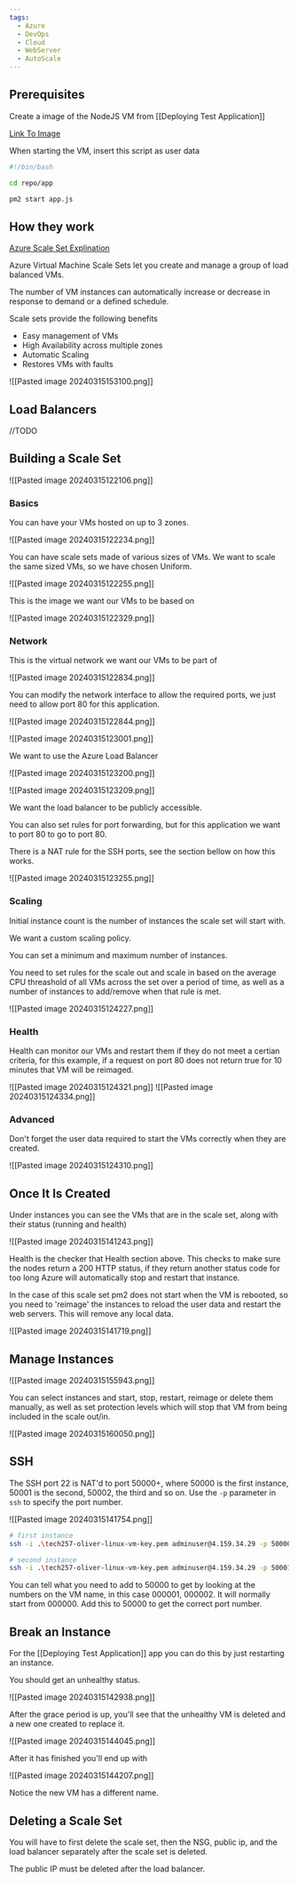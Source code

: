 ```yaml
---
tags:
  - Azure
  - DevOps
  - Cloud
  - WebServer
  - AutoScale
---
```

## Prerequisites

Create a image of the NodeJS VM from [[Deploying Test Application]] 

[Link To Image](https://portal.azure.com/#@spartaglobal.com/resource/subscriptions/cd36dfff-6e85-4164-b64e-b4078a773259/resourcegroups/tech257/providers/Microsoft.Compute/images/tech257-oliver-web-vm-image-20240314143508/overview)

When starting the VM, insert this script as user data

```bash
#!/bin/bash

cd repo/app

pm2 start app.js
```

## How they work

[Azure Scale Set Explination](https://learn.microsoft.com/en-us/azure/virtual-machine-scale-sets/overview)

Azure Virtual Machine Scale Sets let you create and manage a group of load balanced VMs. 

The number of VM instances can automatically increase or decrease in response to demand or a defined schedule. 

Scale sets provide the following benefits
- Easy management of VMs
- High Availability across multiple zones
- Automatic Scaling
- Restores VMs with faults

![[Pasted image 20240315153100.png]]

## Load Balancers

//TODO


## Building a Scale Set


![[Pasted image 20240315122106.png]]

### Basics

You can have your VMs hosted on up to 3 zones.

![[Pasted image 20240315122234.png]]

You can have scale sets made of various sizes of VMs. We want to scale the same sized VMs, so we have chosen Uniform.

![[Pasted image 20240315122255.png]]

This is the image we want our VMs to be based on

![[Pasted image 20240315122329.png]]

### Network

This is the virtual network we want our VMs to be part of

![[Pasted image 20240315122834.png]]

You can modify the network interface to allow the required ports, we just need to allow port 80 for this application.

![[Pasted image 20240315122844.png]]

![[Pasted image 20240315123001.png]]

We want to use the Azure Load Balancer

![[Pasted image 20240315123200.png]]


![[Pasted image 20240315123209.png]]

We want the load balancer to be publicly accessible. 

You can also set rules for port forwarding, but for this application we want to port 80 to go to port 80.

There is a NAT rule for the SSH ports, see the section bellow on how this works.

![[Pasted image 20240315123255.png]]


### Scaling

Initial instance count is the number of instances the scale set will start with.

We want a custom scaling policy.

You can set a minimum and maximum number of instances.

You need to set rules for the scale out and scale in based on the average CPU threashold of all VMs across the set over a period of time, as well as a number of instances to add/remove when that rule is met.


![[Pasted image 20240315124227.png]]

### Health

Health can monitor our VMs and restart them if they do not meet a certian criteria, for this example, if a request on port 80 does not return true for 10 minutes that VM will be reimaged.

![[Pasted image 20240315124321.png]]
![[Pasted image 20240315124334.png]]

### Advanced

Don't forget the user data required to start the VMs correctly when they are created.

![[Pasted image 20240315124310.png]]


## Once It Is Created

Under instances you can see the VMs that are in the scale set, along with their status (running and health)

![[Pasted image 20240315141243.png]]

Health is the checker that Health section above. This checks to make sure the nodes return a 200 HTTP status, if they return another status code for too long Azure will automatically stop and restart that instance.

In the case of this scale set pm2 does not start when the VM is rebooted, so you need to 'reimage' the instances to reload the user data and restart the web servers. This will remove any local data.

![[Pasted image 20240315141719.png]]

## Manage Instances

![[Pasted image 20240315155943.png]]

You can select instances and start, stop, restart, reimage or delete them manually, as well as set protection levels which will stop that VM from being included in the scale out/in.

![[Pasted image 20240315160050.png]]
## SSH

The SSH port 22 is NAT'd to port 50000+, where 50000 is the first instance, 50001 is the second, 50002, the third and so on. Use the ``-p`` parameter in ``ssh`` to specify the port number.

![[Pasted image 20240315141754.png]]

```bash
# first instance
ssh -i .\tech257-oliver-linux-vm-key.pem adminuser@4.159.34.29 -p 50000

# second instance
ssh -i .\tech257-oliver-linux-vm-key.pem adminuser@4.159.34.29 -p 50001
```

You can tell what you need to add to 50000 to get by looking at the numbers on the VM name, in this case 000001, 000002. It will normally start from 000000. Add this to 50000 to get the correct port number.
## Break an Instance

For the [[Deploying Test Application]] app you can do this by just restarting an instance.

You should get an unhealthy status.

![[Pasted image 20240315142938.png]]

After the grace period is up, you'll see that the unhealthy VM is deleted and a new one created to replace it.

![[Pasted image 20240315144045.png]]

After it has finished you'll end up with

![[Pasted image 20240315144207.png]]

Notice the new VM has a different name.

## Deleting a Scale Set

You will have to first delete the scale set, then the NSG, public ip, and the load balancer separately after the scale set is deleted.

The public IP must be deleted after the load balancer.


























